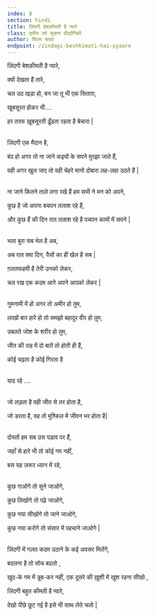 ```yaml
---
index: 8
section: hindi
title: ज़िंदगी बेशक़ीमती है प्यारे
class: तृतीय वर्ष सुचना प्रौद्योगिकी
author: शिवम यादव
endpoint: /zindagi-beshkimati-hai-pyaare
---
```


ज़िंदगी बेशक़ीमती है प्यारे,

क्यों देखता हैं तारे,

चल उठ खड़ा हो, बन जा तू भी एक सितारा,

खूबसूरत होकर भी....

हर तरफ ख़ूबसूरती ढूँढता रहता है बेचारा |<br><br>

ज़िंदगी एक मैदान है,

बंद हो अगर तो ना जाने कइयों के सपने मुरझा जाते हैं,

वही अगर खुल जाए तो वही चेहरे मानो दोबारा लह-लहा उठते हैं |<br><br>

ना जाने कितने ताले लगा रखे हैं हम सभी ने मन को अपने,

कुछ है जो अपना बचपन तलाश रहे हैं,

और कुछ हैं की दिन रात तलाश रहे है पचपन कामों में सपने |<br><br>

भला बुरा सब भेल है अब,

अब रात क्या दिन, पैसों का ही खेल है सब |

ग़लतफहमी है तेरी उनको लेकर,

चल रख एक कदम आगे अपने आपको लेकर |<br><br>

गुमनामी में हो अगर तो अमीर हो तुम,

लाखों बार हारे हो तो समझो बहादुर वीर हो तुम,

उबलते जोश के शरीर हो तुम,

जीत की राह में दो बातें तो होती ही हैं,

कोई चढ़ता है कोई गिरता है<br><br>

याद रहे ....<br><br>

जो लड़ता है वही जीत से तर होता है,

जो डरता है, वह तो मुश्किल में जीवन भर होता है|<br><br>

दोस्तों हम सब उस पड़ाव पर हैं,

जहाँ से हारे भी तो कोई गम नहीं,

बस यह ज़रूर ध्यान में रहे,<br><br>

कुछ गाओगे तो सुने जाओगे,

कुछ लिखोगे तो पढ़े जाओगे,

कुछ नया सीखोगे तो जाने जाओगे,

कुछ नया करोगे तो संसार में पहचाने जाओगे |<br><br>

ज़िंदगी में गलत कदम उठाने के कई अवसर मिलेंगे,

बदलना है तो सोच बदलो ,

खुद-के गम में डूब-कर नहीं, एक दूसरे की ख़ुशी में खुश रहना सीखो ,

ज़िंदगी बहुत कीमती है प्यारे,

देखो पीछे छूट गई है इसे भी साथ लेते चलो |<br><br>
